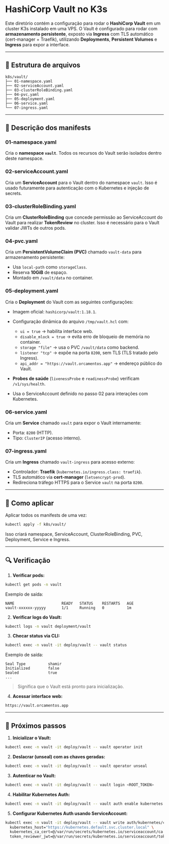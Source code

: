 # HashiCorp Vault no K3s

Este diretório contém a configuração para rodar o **HashiCorp Vault** em um cluster K3s instalado em uma VPS.
O Vault é configurado para rodar com **armazenamento persistente**, exposto via **Ingress** com TLS automático (cert-manager + Traefik), utilizando **Deployments**, **Persistent Volumes** e **Ingress** para expor a interface.

---

## 📂 Estrutura de arquivos

```
k8s/vault/
├── 01-namespace.yaml
├── 02-serviceAccount.yaml
├── 03-clusterRoleBinding.yaml
├── 04-pvc.yaml
├── 05-deployment.yaml
├── 06-service.yaml
└── 07-ingress.yaml
```

---

## 📄 Descrição dos manifests

### 01-namespace.yaml

Cria o **namespace `vault`**.
Todos os recursos do Vault serão isolados dentro deste namespace.

### 02-serviceAccount.yaml

Cria um **ServiceAccount** para o Vault dentro do namespace `vault`.
Isso é usado futuramente para autenticação com o Kubernetes e injeção de secrets.

### 03-clusterRoleBinding.yaml

Cria um **ClusterRoleBinding** que concede permissão ao ServiceAccount do Vault para realizar **TokenReview** no cluster.
Isso é necessário para o Vault validar JWTs de outros pods.

### 04-pvc.yaml

Cria um **PersistentVolumeClaim (PVC)** chamado `vault-data` para armazenamento persistente:

* Usa `local-path` como `storageClass`.
* Reserva **10GiB** de espaço.
* Montado em `/vault/data` no container.

### 05-deployment.yaml

Cria o **Deployment** do Vault com as seguintes configurações:

* Imagem oficial: `hashicorp/vault:1.18.1`.
* Configuração dinâmica do arquivo `/tmp/vault.hcl` com:

  * `ui = true` → habilita interface web.
  * `disable_mlock = true` → evita erro de bloqueio de memória no container.
  * `storage "file"` → usa o PVC `/vault/data` como backend.
  * `listener "tcp"` → expõe na porta `8200`, sem TLS (TLS tratado pelo Ingress).
  * `api_addr = "https://vault.orcamentos.app"` → endereço público do Vault.
* **Probes de saúde** (`livenessProbe` e `readinessProbe`) verificam `/v1/sys/health`.
* Usa o ServiceAccount definido no passo 02 para interações com Kubernetes.

### 06-service.yaml

Cria um **Service** chamado `vault` para expor o Vault internamente:

* Porta: `8200` (HTTP).
* Tipo: `ClusterIP` (acesso interno).

### 07-ingress.yaml

Cria um **Ingress** chamado `vault-ingress` para acesso externo:

* Controlador: **Traefik** (`kubernetes.io/ingress.class: traefik`).
* TLS automático via **cert-manager** (`letsencrypt-prod`).
* Redireciona tráfego HTTPS para o Service `vault` na porta `8200`.

---

## 🚀 Como aplicar

Aplicar todos os manifests de uma vez:

```bash
kubectl apply -f k8s/vault/
```

Isso criará namespace, ServiceAccount, ClusterRoleBinding, PVC, Deployment, Service e Ingress.

---

## 🔍 Verificação

1. **Verificar pods:**

```bash
kubectl get pods -n vault
```

Exemplo de saída:

```
NAME                     READY   STATUS    RESTARTS   AGE
vault-xxxxxx-yyyyy       1/1     Running   0          1m
```

2. **Verificar logs do Vault:**

```bash
kubectl logs -n vault deployment/vault
```

3. **Checar status via CLI:**

```bash
kubectl exec -n vault -it deploy/vault -- vault status
```

Exemplo de saída:

```
Seal Type          shamir
Initialized        false
Sealed             true
...
```

> Significa que o Vault está pronto para inicialização.

4. **Acessar interface web:**

```
https://vault.orcamentos.app
```

---

## 📌 Próximos passos

1. **Inicializar o Vault:**

```bash
kubectl exec -n vault -it deploy/vault -- vault operator init
```

2. **Deslacrar (unseal) com as chaves geradas:**

```bash
kubectl exec -n vault -it deploy/vault -- vault operator unseal
```

3. **Autenticar no Vault:**

```bash
kubectl exec -n vault -it deploy/vault -- vault login <ROOT_TOKEN>
```

4. **Habilitar Kubernetes Auth:**

```bash
kubectl exec -n vault -it deploy/vault -- vault auth enable kubernetes
```

5. **Configurar Kubernetes Auth usando ServiceAccount:**

```bash
kubectl exec -n vault -it deploy/vault -- vault write auth/kubernetes/config \
  kubernetes_host="https://kubernetes.default.svc.cluster.local" \
  kubernetes_ca_cert=@/var/run/secrets/kubernetes.io/serviceaccount/ca.crt \
  token_reviewer_jwt=@/var/run/secrets/kubernetes.io/serviceaccount/token
```